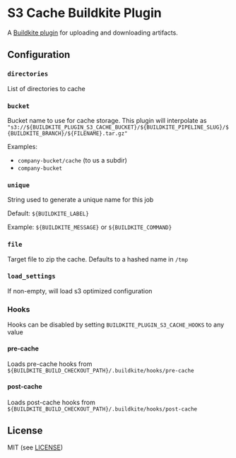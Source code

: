 # S3 Cache Buildkite Plugin

A [Buildkite plugin](https://buildkite.com/docs/agent/v3/plugins) for uploading and downloading artifacts.

## Configuration

### `directories`
List of directories to cache

### `bucket`
Bucket name to use for cache storage. This plugin will interpolate as
`"s3://${BUILDKITE_PLUGIN_S3_CACHE_BUCKET}/${BUILDKITE_PIPELINE_SLUG}/${BUILDKITE_BRANCH}/${FILENAME}.tar.gz"`

Examples:
- `company-bucket/cache` (to us a subdir)
- `company-bucket`

### `unique`
String used to generate a unique name for this job

Default: `${BUILDKITE_LABEL}`

Example: `${BUILDKITE_MESSAGE}` or `${BUILDKITE_COMMAND}`

### `file`
Target file to zip the cache. Defaults to a hashed name in `/tmp`

### `load_settings`
If non-empty, will load s3 optimized configuration

### Hooks
Hooks can be disabled by setting `BUILDKITE_PLUGIN_S3_CACHE_HOOKS` to any value

#### pre-cache
Loads pre-cache hooks from `${BUILDKITE_BUILD_CHECKOUT_PATH}/.buildkite/hooks/pre-cache`

#### post-cache
Loads post-cache hooks from `${BUILDKITE_BUILD_CHECKOUT_PATH}/.buildkite/hooks/post-cache`

## License
MIT (see [LICENSE](LICENSE))
